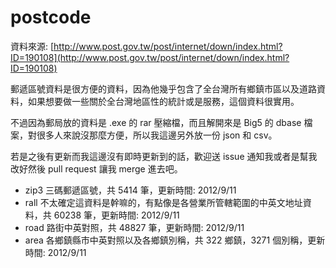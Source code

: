 postcode
========

資料來源: [http://www.post.gov.tw/post/internet/down/index.html?ID=190108](http://www.post.gov.tw/post/internet/down/index.html?ID=190108)

郵遞區號資料是很方便的資料，因為他幾乎包含了全台灣所有鄉鎮市區以及道路資料，如果想要做一些關於全台灣地區性的統計或是服務，這個資料很實用。

不過因為郵局放的資料是 .exe 的 rar 壓縮檔，而且解開來是 Big5 的 dbase 檔案，對很多人來說沒那麼方便，所以我這邊另外放一份 json 和 csv。

若是之後有更新而我這邊沒有即時更新到的話，歡迎送 issue 通知我或者是幫我改好然後 pull request 讓我 merge 進去吧。

- zip3 三碼郵遞區號，共 5414 筆，更新時間: 2012/9/11
- rall 不太確定這資料是幹嘛的，有點像是各營業所管轄範圍的中英文地址資料，共 60238 筆，更新時間: 2012/9/11
- road 路街中英對照，共 48827 筆，更新時間: 2012/9/11
- area 各鄉鎮縣市中英對照以及各鄉鎮別稱，共 322 鄉鎮，3271 個別稱，更新時間: 2012/9/11

